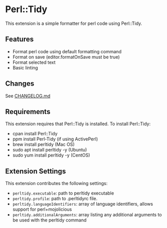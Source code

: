 # Perl::Tidy

This extension is a simple formatter for perl code using Perl::Tidy.

## Features

* Format perl code using default formatting command
* Format on save (editor.formatOnSave must be true)
* Format selected text
* Basic linting

## Changes
See [CHANGELOG.md](CHANGELOG.md)

## Requirements

This extension requires that Perl::Tidy is installed.
To install Perl::Tidy:
* cpan install Perl::Tidy
* ppm install Perl-Tidy (if using ActivePerl)
* brew install perltidy (Mac OS)
* sudo apt install perltidy -y (Ubuntu)
* sudo yum install perltidy -y (CentOS)

## Extension Settings

This extension contributes the following settings:

* `perltidy.executable`: path to perltidy executable
* `perltidy.profile`: path to .perltidyrc file.
* `perltidy.languageIdentifiers`: array of language identifiers, allows support for perl+mojolicious
* `perltidy.additionalArguments`: array listing any additional arguments to be used with the perltidy command
